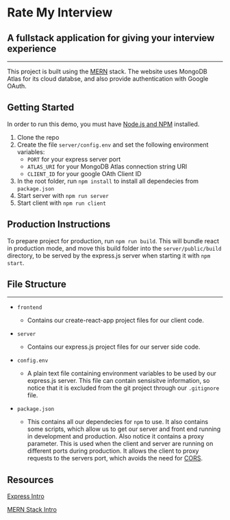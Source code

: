 # Rate My Interview
## A fullstack application for giving your interview experience
***

This project is built using the [MERN](https://www.mongodb.com/mern-stack) stack. The website uses MongoDB Atlas for its cloud databse, and also provide authentication with Google OAuth.

## Getting Started

In order to run this demo, you must have [Node.js and NPM](https://nodejs.org/en/download/) installed.

1. Clone the repo
2. Create the file `server/config.env` and set the following environment variables:
    * `PORT` for your express server port
    * `ATLAS_URI` for your MongoDB Atlas connection string URI
    * `CLIENT_ID` for your google OAth Client ID
3. In the root folder, run `npm install` to install all dependecies from `package.json`
4. Start server with `npm run server`
5. Start client with `npm run client`

## Production Instructions

To prepare project for production, run `npm run build`. This will bundle react in production mode, and move this build folder into the `server/public/build` directory, to be served by the express.js server when starting it with `npm start`.

## File Structure

***
* `frontend`
    * Contains our create-react-app project files for our client code.

* `server`
    * Contains our express.js project files for our server side code.

* `config.env`
    * A plain text file containing environment variables to be used by our express.js server. This file can contain sensisitve information, so notice that it is excluded from the git project through our `.gitignore` file.

* `package.json`
    * This contains all our dependecies for `npm` to use. It also contains some scripts, which allow us to get our server and front end running in development and production. Also notice it contains a proxy parameter. This is used when the client and server are running on different ports during production. It allows the client to proxy requests to the servers port, which avoids the need for [CORS](https://developer.mozilla.org/en-US/docs/Web/HTTP/CORS).

## Resources

[Express Intro](https://developer.mozilla.org/en-US/docs/Learn/Server-side/Express_Nodejs/Introduction)

[MERN Stack Intro](https://www.mongodb.com/languages/mern-stack-tutorial)
